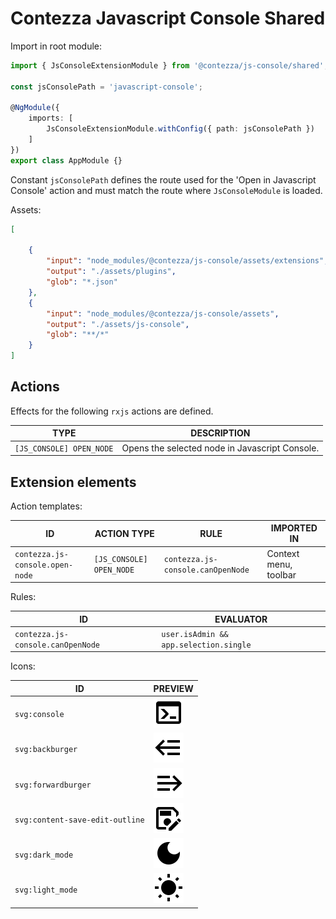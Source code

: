 # Contezza Javascript Console Shared

Import in root module:
```ts 
import { JsConsoleExtensionModule } from '@contezza/js-console/shared';

const jsConsolePath = 'javascript-console';

@NgModule({
    imports: [
        JsConsoleExtensionModule.withConfig({ path: jsConsolePath })
    ]
})
export class AppModule {}
```

Constant `jsConsolePath` defines the route used for the 'Open in Javascript Console' action and must match the route where `JsConsoleModule` is loaded.

Assets:
```json
[

    {
        "input": "node_modules/@contezza/js-console/assets/extensions",
        "output": "./assets/plugins",
        "glob": "*.json"
    },
    {
        "input": "node_modules/@contezza/js-console/assets",
        "output": "./assets/js-console",
        "glob": "**/*"
    }
]
```

## Actions

Effects for the following `rxjs` actions are defined.

| TYPE                   | DESCRIPTION                    | 
|------------------------|--------------------------------|
| `[JS_CONSOLE] OPEN_NODE` | Opens the selected node in Javascript Console. 

## Extension elements

Action templates:

| ID                   | ACTION TYPE | RULE | IMPORTED IN           |
|------------------------|-------------|-----|-----------------------|
| `contezza.js-console.open-node` | `[JS_CONSOLE] OPEN_NODE`            | `contezza.js-console.canOpenNode`    | Context menu, toolbar |

Rules:

| ID                   | EVALUATOR                              | 
|------------------------|----------------------------------------|
| `contezza.js-console.canOpenNode` | `user.isAdmin && app.selection.single` |

Icons:

| ID                   | PREVIEW                                                | 
|------------------------|--------------------------------------------------------|
| `svg:console` | ![img](../assets/images/console.svg)                   |
| `svg:backburger` | ![img](../assets/images/backburger.svg)                |
| `svg:forwardburger` | ![img](../assets/images/forwardburger.svg)             |
| `svg:content-save-edit-outline` | ![img](../assets/images/content-save-edit-outline.svg) |
| `svg:dark_mode` | ![img](../assets/images/dark_mode.svg)                 |
| `svg:light_mode` | ![img](../assets/images/light_mode.svg)                |
